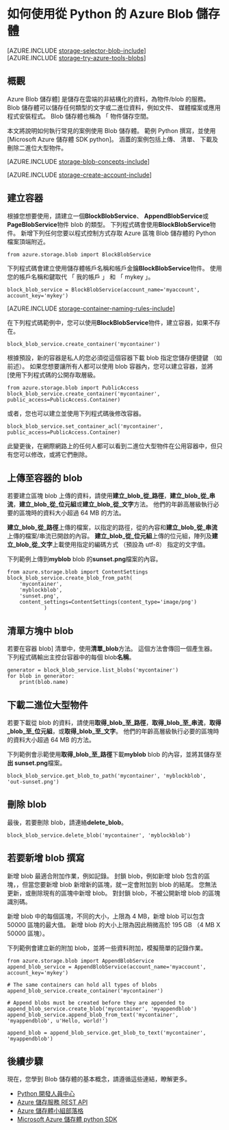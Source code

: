 <properties
    pageTitle="如何使用 Azure Blob 儲存體 （物件儲存區） 從 Python |Microsoft Azure"
    description="Azure Blob 儲存體 （物件儲存區） 的雲端儲存非結構化的資料。"
    services="storage"
    documentationCenter="python"
    authors="tamram"
    manager="carmonm"
    editor="tysonn"/>

<tags
    ms.service="storage"
    ms.workload="storage"
    ms.tgt_pltfrm="na"
    ms.devlang="python"
    ms.topic="article"
    ms.date="10/18/2016"
    ms.author="tamram"/>

# <a name="how-to-use-azure-blob-storage-from-python"></a>如何使用從 Python 的 Azure Blob 儲存體

[AZURE.INCLUDE [storage-selector-blob-include](../../includes/storage-selector-blob-include.md)]
<br/>
[AZURE.INCLUDE [storage-try-azure-tools-blobs](../../includes/storage-try-azure-tools-blobs.md)]

## <a name="overview"></a>概觀

Azure Blob 儲存體] 是儲存在雲端的非結構化的資料，為物件/blob 的服務。 Blob 儲存體可以儲存任何類型的文字或二進位資料，例如文件、 媒體檔案或應用程式安裝程式。 Blob 儲存體也稱為 「 物件儲存空間。

本文將說明如何執行常見的案例使用 Blob 儲存體。 範例 Python 撰寫，並使用[Microsoft Azure 儲存體 SDK python]。 涵蓋的案例包括上傳、 清單、 下載及刪除二進位大型物件。

[AZURE.INCLUDE [storage-blob-concepts-include](../../includes/storage-blob-concepts-include.md)]

[AZURE.INCLUDE [storage-create-account-include](../../includes/storage-create-account-include.md)]

## <a name="create-a-container"></a>建立容器

根據您想要使用，請建立一個**BlockBlobService**、 **AppendBlobService**或**PageBlobService**物件 blob 的類型。 下列程式碼會使用**BlockBlobService**物件。 新增下列任何您要以程式控制方式存取 Azure 區塊 Blob 儲存體的 Python 檔案頂端附近。

    from azure.storage.blob import BlockBlobService

下列程式碼會建立使用儲存體帳戶名稱和帳戶金鑰**BlockBlobService**物件。  使用您的帳戶名稱和鍵取代 「 我的帳戶 」 和 「 mykey 」。

    block_blob_service = BlockBlobService(account_name='myaccount', account_key='mykey')

[AZURE.INCLUDE [storage-container-naming-rules-include](../../includes/storage-container-naming-rules-include.md)]

在下列程式碼範例中，您可以使用**BlockBlobService**物件，建立容器，如果不存在。

    block_blob_service.create_container('mycontainer')

根據預設，新的容器是私人的您必須從這個容器下載 blob 指定您儲存便捷鍵 （如前述）。 如果您想要讓所有人都可以使用 blob 容器內，您可以建立容器，並將 [使用下列程式碼的公開存取層級。

    from azure.storage.blob import PublicAccess
    block_blob_service.create_container('mycontainer', public_access=PublicAccess.Container)

或者，您也可以建立並使用下列程式碼後修改容器。

    block_blob_service.set_container_acl('mycontainer', public_access=PublicAccess.Container)

此變更後，在網際網路上的任何人都可以看到二進位大型物件在公用容器中，但只有您可以修改，或將它們刪除。

## <a name="upload-a-blob-into-a-container"></a>上傳至容器的 blob

若要建立區塊 blob 上傳的資料，請使用**建立\_blob\_從\_路徑**，**建立\_blob\_從\_串流**，**建立\_blob\_從\_位元組**或**建立\_blob\_從\_文字**方法。 他們的年齡高層級執行必要的區塊時的資料大小超過 64 MB 的方法。

**建立\_blob\_從\_路徑**上傳的檔案，以指定的路徑，從的內容和**建立\_blob\_從\_串流**上傳的檔案/串流已開啟的內容。 **建立\_blob\_從\_位元組**上傳的位元組，陣列及**建立\_blob\_從\_文字**上載使用指定的編碼方式 （預設為 utf-8） 指定的文字值。

下列範例上傳到**myblob** blob 的**sunset.png**檔案的內容。

    from azure.storage.blob import ContentSettings
    block_blob_service.create_blob_from_path(
        'mycontainer',
        'myblockblob',
        'sunset.png',
        content_settings=ContentSettings(content_type='image/png')
                )

## <a name="list-the-blobs-in-a-container"></a>清單方塊中 blob

若要在容器 blob] 清單中，使用**清單\_blob**方法。 這個方法會傳回一個產生器。 下列程式碼輸出主控台容器中的每個 blob**名稱**。

    generator = block_blob_service.list_blobs('mycontainer')
    for blob in generator:
        print(blob.name)

## <a name="download-blobs"></a>下載二進位大型物件

若要下載從 blob 的資料，請使用**取得\_blob\_至\_路徑**，**取得\_blob\_至\_串流**，**取得\_blob\_至\_位元組**，或**取得\_blob\_至\_文字**。 他們的年齡高層級執行必要的區塊時的資料大小超過 64 MB 的方法。

下列範例會示範使用**取得\_blob\_至\_路徑**下載**myblob** blob 的內容，並將其儲存至**出 sunset.png**檔案。

    block_blob_service.get_blob_to_path('mycontainer', 'myblockblob', 'out-sunset.png')

## <a name="delete-a-blob"></a>刪除 blob

最後，若要刪除 blob，請連絡**delete_blob**。

    block_blob_service.delete_blob('mycontainer', 'myblockblob')

## <a name="writing-to-an-append-blob"></a>若要新增 blob 撰寫

新增 blob 最適合附加作業，例如記錄。 封鎖 blob，例如新增 blob 包含的區塊，，但當您要新增 blob 新增新的區塊，就一定會附加到 blob 的結尾。 您無法更新，或刪除現有的區塊中新增 blob。 對封鎖 blob，不被公開新增 blob 的區塊識別碼。

新增 blob 中的每個區塊，不同的大小，上限為 4 MB，新增 blob 可以包含 50000 區塊的最大值。 新增 blob 的大小上限為因此稍微高於 195 GB （4 MB X 50000 區塊）。

下列範例會建立新的附加 blob，並將一些資料附加，模擬簡單的記錄作業。

    from azure.storage.blob import AppendBlobService
    append_blob_service = AppendBlobService(account_name='myaccount', account_key='mykey')

    # The same containers can hold all types of blobs
    append_blob_service.create_container('mycontainer')

    # Append blobs must be created before they are appended to
    append_blob_service.create_blob('mycontainer', 'myappendblob')
    append_blob_service.append_blob_from_text('mycontainer', 'myappendblob', u'Hello, world!')

    append_blob = append_blob_service.get_blob_to_text('mycontainer', 'myappendblob')

## <a name="next-steps"></a>後續步驟

現在，您學到 Blob 儲存體的基本概念，請遵循這些連結，瞭解更多。

- [Python 開發人員中心](/develop/python/)
- [Azure 儲存服務 REST API](http://msdn.microsoft.com/library/azure/dd179355)
- [Azure 儲存體小組部落格]
- [Microsoft Azure 儲存體 python SDK]

[Azure 儲存體小組部落格]: http://blogs.msdn.com/b/windowsazurestorage/
[Microsoft Azure 儲存體 python SDK]: https://github.com/Azure/azure-storage-python
